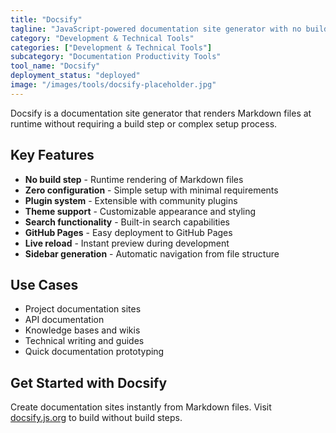 ```yaml
---
title: "Docsify"
tagline: "JavaScript-powered documentation site generator with no build step"
category: "Development & Technical Tools"
categories: ["Development & Technical Tools"]
subcategory: "Documentation Productivity Tools"
tool_name: "Docsify"
deployment_status: "deployed"
image: "/images/tools/docsify-placeholder.jpg"
---
```

Docsify is a documentation site generator that renders Markdown files at runtime without requiring a build step or complex setup process.

## Key Features

- **No build step** - Runtime rendering of Markdown files
- **Zero configuration** - Simple setup with minimal requirements
- **Plugin system** - Extensible with community plugins
- **Theme support** - Customizable appearance and styling
- **Search functionality** - Built-in search capabilities
- **GitHub Pages** - Easy deployment to GitHub Pages
- **Live reload** - Instant preview during development
- **Sidebar generation** - Automatic navigation from file structure

## Use Cases

- Project documentation sites
- API documentation
- Knowledge bases and wikis
- Technical writing and guides
- Quick documentation prototyping

## Get Started with Docsify

Create documentation sites instantly from Markdown files. Visit [docsify.js.org](https://docsify.js.org) to build without build steps.